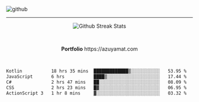 ![github](https://media.discordapp.net/attachments/881363147364118528/1142610121697021952/background.png?width=1000&height=300)<br>
___
<p align="center">
  <img alt="Github Streak Stats" src="https://streak-stats.demolab.com?user=Azuyamat&theme=transparent&hide_border=true"/>
</p><br>
<p align="center">
      <strong>Portfolio</strong> https://azuyamat.com
</p><br>

<!--START_SECTION:waka-->

```txt
Kotlin           18 hrs 35 mins  █████████████▒░░░░░░░░░░░   53.95 %
JavaScript       6 hrs           ████▒░░░░░░░░░░░░░░░░░░░░   17.44 %
C#               2 hrs 47 mins   ██░░░░░░░░░░░░░░░░░░░░░░░   08.09 %
CSS              2 hrs 23 mins   █▓░░░░░░░░░░░░░░░░░░░░░░░   06.95 %
ActionScript 3   1 hr 8 mins     ▓░░░░░░░░░░░░░░░░░░░░░░░░   03.32 %
```

<!--END_SECTION:waka-->
